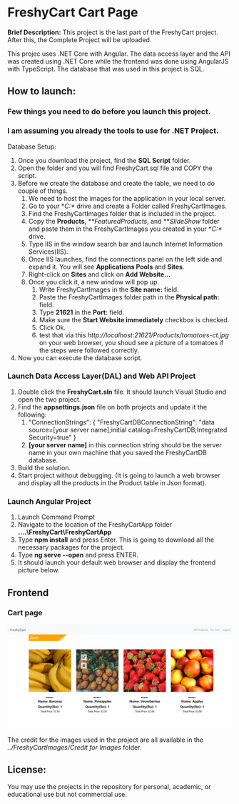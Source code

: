 # FreshyCart Cart Page

**Brief Description:** This project is the last part of the FreshyCart project. After this, the Complete Project will be uploaded. 

This projec uses .NET Core with Angular.
The data access layer and the API was created using .NET Core while the frontend was done using AngularJS with TypeScript. 
The database that was used in this project is SQL.

## How to launch: 
### Few things you need to do before you launch this project. 
### I am assuming you already the tools to use for .NET Project.

Database Setup:
1. Once you download the project, find the **SQL Script** folder.
2. Open the folder and you will find FreshyCart.sql file and COPY the script.
3. Before we create the database and create the table, we need to do couple of things. 
	1. We need to host the images for the application in your local server.
	2. Go to your **C:\** drive  and create a Folder called FreshyCartImages.
	3. Find the FreshyCartImages folder that is included in the project. 
	4. Copy the **Products**, ***FeaturedProducts*, and ***SlideShow* folder and paste them in the FreshyCartImages you created in your **C:\** drive. 
	5. Type IIS in the window search bar and launch Internet 	Information Services(IIS).
	6. Once IIS launches, find the connections panel on the left side and expand it. You will see **Applications Pools** and **Sites**.
	7. Right-click on **Sites** and click on **Add Website...**
	8. Once you click it, a new window will pop up. 
		1. Write FreshyCartImages in the **Site name:** field.
		2. Paste the FreshyCartImages folder path in the **Physical path:** field.
		3. Type **21621** in the **Port:** field.
		4. Make sure the **Start Website immediately** checkbox is checked. 
		5. Click Ok.
		6. test that via this *http://localhost:21621/Products/tomatoes-ct.jpg* on your web browser, you shoud see a picture of a tomatoes if the steps were followed correctly. 
4. Now you can execute the database script. 

### Launch Data Access Layer(DAL) and Web API Project

1. Double click the **FreshyCart.sln** file. It should launch Visual Studio and open the two project.
2. Find the **appsettings.json** file on both projects and update it the following:
	1. "ConnectionStrings": {
    		"FreshyCartDBConnectionString": "data source=[your server name];initial catalog=FreshyCartDB;Integrated Security=true"
  		}
	2. **[your server name]** in this connection string should be the server name in your own machine that you saved the FreshyCartDB database.
3. Build the solution.
4. Start project without debugging. (It is going to launch a web browser and display all the products in the Product table in Json format).

### Launch Angular Project
1. Launch Command Prompt
2. Navigate to the location of the FreshyCartApp folder **....\FreshyCart\FreshyCartApp**
3. Type **npm install** and press Enter. This is going to download all the necessary packages for the project. 
4. Type **ng serve --open** and press ENTER.
5. It should launch your default web browser and display the frontend picture below. 


## Frontend 

### Cart page 
![alt text](https://github.com/abdinassirmuse/FreshyCart---.NET-Core-Fullstack/blob/master/Cart/FreshyCart/FreshyCartImages/cart.PNG)


The credit for the images used in the project are all available in the *../FreshyCartImages/Credit for Images* folder. 

## License:
You may use the projects in the repository for personal, academic, or educational use but not commercial use.